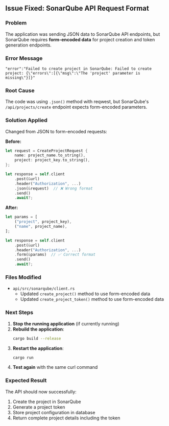 ## Issue Fixed: SonarQube API Request Format

### Problem
The application was sending JSON data to SonarQube API endpoints, but SonarQube requires **form-encoded data** for project creation and token generation endpoints.

### Error Message
```
"error":"Failed to create project in SonarQube: Failed to create project: {\"errors\":[{\"msg\":\"The 'project' parameter is missing\"}]}"
```

### Root Cause
The code was using `.json()` method with reqwest, but SonarQube's `/api/projects/create` endpoint expects form-encoded parameters.

### Solution Applied
Changed from JSON to form-encoded requests:

**Before:**
```rust
let request = CreateProjectRequest {
    name: project_name.to_string(),
    project: project_key.to_string(),
};

let response = self.client
    .post(&url)
    .header("Authorization", ...)
    .json(&request)  // ❌ Wrong format
    .send()
    .await?;
```

**After:**
```rust
let params = [
    ("project", project_key),
    ("name", project_name),
];

let response = self.client
    .post(&url)
    .header("Authorization", ...)
    .form(&params)  // ✅ Correct format
    .send()
    .await?;
```

### Files Modified
- `api/src/sonarqube/client.rs`
  - Updated `create_project()` method to use form-encoded data
  - Updated `create_project_token()` method to use form-encoded data

### Next Steps
1. **Stop the running application** (if currently running)
2. **Rebuild the application**:
   ```bash
   cargo build --release
   ```
3. **Restart the application**:
   ```bash
   cargo run
   ```
4. **Test again** with the same curl command

### Expected Result
The API should now successfully:
1. Create the project in SonarQube
2. Generate a project token
3. Store project configuration in database
4. Return complete project details including the token
